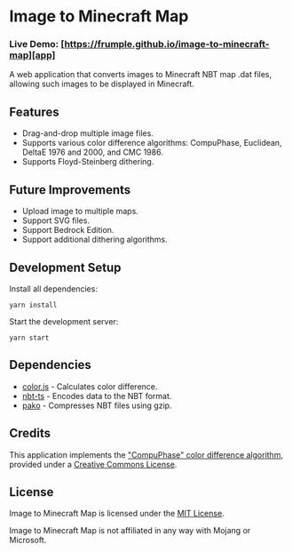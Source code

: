 # Image to Minecraft Map

### Live Demo: [https://frumple.github.io/image-to-minecraft-map][app]

A web application that converts images to Minecraft NBT map .dat files, allowing such images to be displayed in Minecraft.

## Features

- Drag-and-drop multiple image files.
- Supports various color difference algorithms: CompuPhase, Euclidean, DeltaE 1976 and 2000, and CMC 1986.
- Supports Floyd-Steinberg dithering.

## Future Improvements

- Upload image to multiple maps.
- Support SVG files.
- Support Bedrock Edition.
- Support additional dithering algorithms.

## Development Setup

Install all dependencies:

    yarn install

Start the development server:

    yarn start

## Dependencies

- [color.js][color.js] - Calculates color difference.
- [nbt-ts][nbt-ts] - Encodes data to the NBT format.
- [pako][pako] - Compresses NBT files using gzip.

## Credits

This application implements the ["CompuPhase" color difference algorithm][compuphase], provided under a [Creative Commons License][creativecommons].

## License

Image to Minecraft Map is licensed under the [MIT License][mit].

Image to Minecraft Map is not affiliated in any way with Mojang or Microsoft.

[app]: https://frumple.github.io/image-to-minecraft-map
[color.js]: https://colorjs.io/
[compuphase]: https://www.compuphase.com/cmetric.htm
[creativecommons]: https://creativecommons.org/licenses/by-sa/3.0/
[mit]: https://choosealicense.com/licenses/mit/
[nbt-ts]: https://github.com/janispritzkau/nbt-ts
[pako]: https://github.com/nodeca/pako
